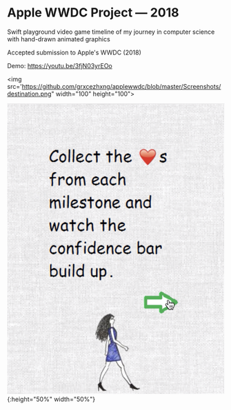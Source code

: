 # Apple WWDC Project — 2018

Swift playground video game timeline of my journey in computer science with hand-drawn animated graphics

Accepted submission to Apple's WWDC (2018) 

Demo: https://youtu.be/3fjN03yrEOo

<img src='https://github.com/grxcezhxng/applewwdc/blob/master/Screenshots/destination.png" width="100" height="100">

![Screenshot2](https://github.com/grxcezhxng/applewwdc/blob/master/Screenshots/screen2.png){:height="50%" width="50%"}
